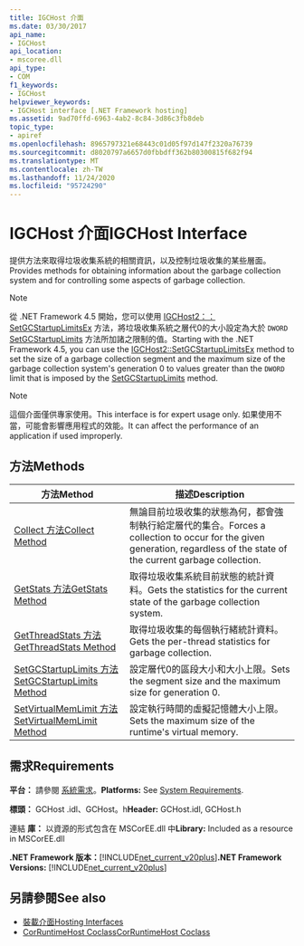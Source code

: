 ```yaml
---
title: IGCHost 介面
ms.date: 03/30/2017
api_name:
- IGCHost
api_location:
- mscoree.dll
api_type:
- COM
f1_keywords:
- IGCHost
helpviewer_keywords:
- IGCHost interface [.NET Framework hosting]
ms.assetid: 9ad70ffd-6963-4ab2-8c84-3d86c3fb8deb
topic_type:
- apiref
ms.openlocfilehash: 8965797321e68443c01d05f97d147f2320a76739
ms.sourcegitcommit: d8020797a6657d0fbbdff362b80300815f682f94
ms.translationtype: MT
ms.contentlocale: zh-TW
ms.lasthandoff: 11/24/2020
ms.locfileid: "95724290"
---
```

# <a name="igchost-interface"></a><span data-ttu-id="1943e-102">IGCHost 介面</span><span class="sxs-lookup"><span data-stu-id="1943e-102">IGCHost Interface</span></span>

<span data-ttu-id="1943e-103">提供方法來取得垃圾收集系統的相關資訊，以及控制垃圾收集的某些層面。</span><span class="sxs-lookup"><span data-stu-id="1943e-103">Provides methods for obtaining information about the garbage collection system and for controlling some aspects of garbage collection.</span></span>  
  
> [!NOTE]
> <span data-ttu-id="1943e-104">從 .NET Framework 4.5 開始，您可以使用 [IGCHost2：： SetGCStartupLimitsEx](igchost2-setgcstartuplimitsex-method.md) 方法，將垃圾收集系統之層代0的大小設定為大於 `DWORD` [SetGCStartupLimits](igchost-setgcstartuplimits-method.md) 方法所加諸之限制的值。</span><span class="sxs-lookup"><span data-stu-id="1943e-104">Starting with the .NET Framework 4.5, you can use the [IGCHost2::SetGCStartupLimitsEx](igchost2-setgcstartuplimitsex-method.md) method to set the size of a garbage collection segment and the maximum size of the garbage collection system's generation 0 to values greater than the `DWORD` limit that is imposed by the [SetGCStartupLimits](igchost-setgcstartuplimits-method.md) method.</span></span>  
  
> [!NOTE]
> <span data-ttu-id="1943e-105">這個介面僅供專家使用。</span><span class="sxs-lookup"><span data-stu-id="1943e-105">This interface is for expert usage only.</span></span> <span data-ttu-id="1943e-106">如果使用不當，可能會影響應用程式的效能。</span><span class="sxs-lookup"><span data-stu-id="1943e-106">It can affect the performance of an application if used improperly.</span></span>  
  
## <a name="methods"></a><span data-ttu-id="1943e-107">方法</span><span class="sxs-lookup"><span data-stu-id="1943e-107">Methods</span></span>  
  
|<span data-ttu-id="1943e-108">方法</span><span class="sxs-lookup"><span data-stu-id="1943e-108">Method</span></span>|<span data-ttu-id="1943e-109">描述</span><span class="sxs-lookup"><span data-stu-id="1943e-109">Description</span></span>|  
|------------|-----------------|  
|[<span data-ttu-id="1943e-110">Collect 方法</span><span class="sxs-lookup"><span data-stu-id="1943e-110">Collect Method</span></span>](igchost-collect-method.md)|<span data-ttu-id="1943e-111">無論目前垃圾收集的狀態為何，都會強制執行給定層代的集合。</span><span class="sxs-lookup"><span data-stu-id="1943e-111">Forces a collection to occur for the given generation, regardless of the state of the current garbage collection.</span></span>|  
|[<span data-ttu-id="1943e-112">GetStats 方法</span><span class="sxs-lookup"><span data-stu-id="1943e-112">GetStats Method</span></span>](igchost-getstats-method.md)|<span data-ttu-id="1943e-113">取得垃圾收集系統目前狀態的統計資料。</span><span class="sxs-lookup"><span data-stu-id="1943e-113">Gets the statistics for the current state of the garbage collection system.</span></span>|  
|[<span data-ttu-id="1943e-114">GetThreadStats 方法</span><span class="sxs-lookup"><span data-stu-id="1943e-114">GetThreadStats Method</span></span>](igchost-getthreadstats-method.md)|<span data-ttu-id="1943e-115">取得垃圾收集的每個執行緒統計資料。</span><span class="sxs-lookup"><span data-stu-id="1943e-115">Gets the per-thread statistics for garbage collection.</span></span>|  
|[<span data-ttu-id="1943e-116">SetGCStartupLimits 方法</span><span class="sxs-lookup"><span data-stu-id="1943e-116">SetGCStartupLimits Method</span></span>](igchost-setgcstartuplimits-method.md)|<span data-ttu-id="1943e-117">設定層代0的區段大小和大小上限。</span><span class="sxs-lookup"><span data-stu-id="1943e-117">Sets the segment size and the maximum size for generation 0.</span></span>|  
|[<span data-ttu-id="1943e-118">SetVirtualMemLimit 方法</span><span class="sxs-lookup"><span data-stu-id="1943e-118">SetVirtualMemLimit Method</span></span>](igchost-setvirtualmemlimit-method.md)|<span data-ttu-id="1943e-119">設定執行時間的虛擬記憶體大小上限。</span><span class="sxs-lookup"><span data-stu-id="1943e-119">Sets the maximum size of the runtime's virtual memory.</span></span>|  
  
## <a name="requirements"></a><span data-ttu-id="1943e-120">需求</span><span class="sxs-lookup"><span data-stu-id="1943e-120">Requirements</span></span>  

 <span data-ttu-id="1943e-121">**平台：** 請參閱 [系統需求](../../get-started/system-requirements.md)。</span><span class="sxs-lookup"><span data-stu-id="1943e-121">**Platforms:** See [System Requirements](../../get-started/system-requirements.md).</span></span>  
  
 <span data-ttu-id="1943e-122">**標頭：** GCHost .idl、GCHost。h</span><span class="sxs-lookup"><span data-stu-id="1943e-122">**Header:** GCHost.idl, GCHost.h</span></span>  
  
 <span data-ttu-id="1943e-123">連結 **庫：** 以資源的形式包含在 MSCorEE.dll 中</span><span class="sxs-lookup"><span data-stu-id="1943e-123">**Library:** Included as a resource in MSCorEE.dll</span></span>  
  
 <span data-ttu-id="1943e-124">**.NET Framework 版本：**[!INCLUDE[net_current_v20plus](../../../../includes/net-current-v20plus-md.md)]</span><span class="sxs-lookup"><span data-stu-id="1943e-124">**.NET Framework Versions:** [!INCLUDE[net_current_v20plus](../../../../includes/net-current-v20plus-md.md)]</span></span>  
  
## <a name="see-also"></a><span data-ttu-id="1943e-125">另請參閱</span><span class="sxs-lookup"><span data-stu-id="1943e-125">See also</span></span>

- [<span data-ttu-id="1943e-126">裝載介面</span><span class="sxs-lookup"><span data-stu-id="1943e-126">Hosting Interfaces</span></span>](hosting-interfaces.md)
- [<span data-ttu-id="1943e-127">CorRuntimeHost Coclass</span><span class="sxs-lookup"><span data-stu-id="1943e-127">CorRuntimeHost Coclass</span></span>](corruntimehost-coclass.md)
